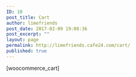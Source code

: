 ```yaml
---
ID: 10
post_title: Cart
author: limefriends
post_date: 2017-02-09 19:08:36
post_excerpt: ""
layout: page
permalink: http://limefriends.cafe24.com/cart/
published: true
---
```

[woocommerce_cart]